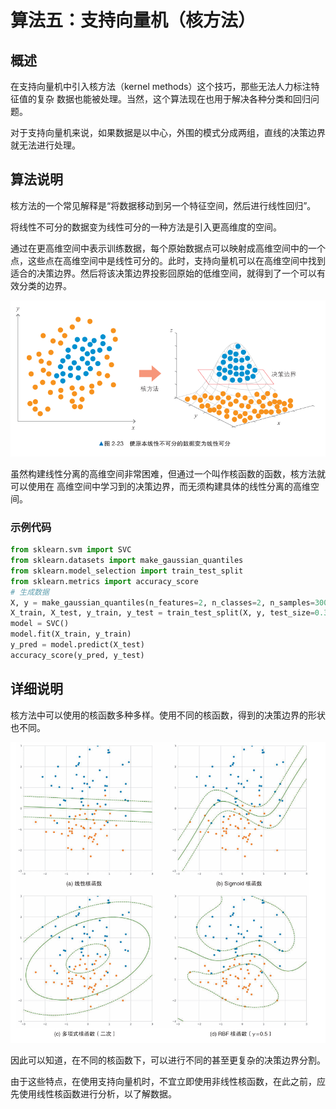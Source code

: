 # 算法五：支持向量机（核方法）

## 概述

在支持向量机中引入核方法（kernel methods）这个技巧，那些无法人力标注特征值的复杂 数据也能被处理。当然，这个算法现在也用于解决各种分类和回归问题。

对于支持向量机来说，如果数据是以中心，外围的模式分成两组，直线的决策边界就无法进行处理。

## 算法说明

核方法的一个常见解释是“将数据移动到另一个特征空间，然后进行线性回归”。

将线性不可分的数据变为线性可分的一种方法是引入更高维度的空间。

通过在更高维空间中表示训练数据，每个原始数据点可以映射成高维空间中的一个点，这些点在高维空间中是线性可分的。此时，支持向量机可以在高维空间中找到适合的决策边界。然后将该决策边界投影回原始的低维空间，就得到了一个可以有效分类的边界。

![image.png](images/1.png)

虽然构建线性分离的高维空间非常困难，但通过一个叫作核函数的函数，核方法就可以使用在 高维空间中学习到的决策边界，而无须构建具体的线性分离的高维空间。

### 示例代码

```python
from sklearn.svm import SVC
from sklearn.datasets import make_gaussian_quantiles
from sklearn.model_selection import train_test_split
from sklearn.metrics import accuracy_score
# 生成数据
X, y = make_gaussian_quantiles(n_features=2, n_classes=2, n_samples=300)
X_train, X_test, y_train, y_test = train_test_split(X, y, test_size=0.3)
model = SVC()
model.fit(X_train, y_train) 
y_pred = model.predict(X_test) 
accuracy_score(y_pred, y_test)
```

## 详细说明

核方法中可以使用的核函数多种多样。使用不同的核函数，得到的决策边界的形状也不同。

![image.png](images/2.png)

因此可以知道，在不同的核函数下，可以进行不同的甚至更复杂的决策边界分割。

由于这些特点，在使用支持向量机时，不宜立即使用非线性核函数，在此之前，应先使用线性核函数进行分析，以了解数据。